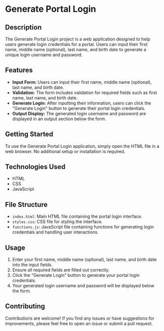 # Generate Portal Login

## Description

The Generate Portal Login project is a web application designed to help users generate login credentials for a portal. Users can input their first name, middle name (optional), last name, and birth date to generate a unique login username and password.

## Features

- **Input Form:** Users can input their first name, middle name (optional), last name, and birth date.
- **Validation:** The form includes validation for required fields such as first name, last name, and birth date.
- **Generate Login:** After inputting their information, users can click the "Generate Login" button to generate their portal login credentials.
- **Output Display:** The generated login username and password are displayed in an output section below the form.

## Getting Started

To use the Generate Portal Login application, simply open the HTML file in a web browser. No additional setup or installation is required.

## Technologies Used

- HTML
- CSS
- JavaScript

## File Structure

- `index.html`: Main HTML file containing the portal login interface.
- `styles.css`: CSS file for styling the interface.
- `functions.js`: JavaScript file containing functions for generating login credentials and handling user interactions.

## Usage

1. Enter your first name, middle name (optional), last name, and birth date into the input fields.
2. Ensure all required fields are filled out correctly.
3. Click the "Generate Login" button to generate your portal login credentials.
4. Your generated login username and password will be displayed below the form.

## Contributing

Contributions are welcome! If you find any issues or have suggestions for improvements, please feel free to open an issue or submit a pull request.
